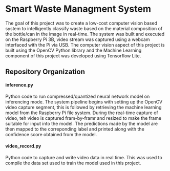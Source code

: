 # Smart Waste Managment System
The goal of this project was to create a low-cost computer vision based system to intelligently classify waste based on the material composition of the bottle/can in the image in real-time. The system was built and executed on the Raspberry Pi 3B, video stream was captured using a webcam interfaced with the Pi via USB. The computer vision aspect of this project is built using the OpenCV Python library and the Machine Learning component of this project was developed using Tensorflow Lite.

## Repository Organization
#### inference.py
Python code to run compressed/quantized neural network model on inferencing mode. The system pipeline begins with setting up the OpenCV video capture     segment, this is followed by retrieving the machine learning model from the Raspberry Pi file system. During the real-time capture of video, teh video is   captured fram-by-framr and resized to make the frame suitable for input into the model. The predictions made by the model are then mapped to the correponding label and printed along with the confidence score obtained from the model.
  
#### video_record.py
Python code to capture and write video data in real time. This was used to compile the data set used to train the model used in this project. 
